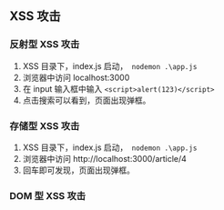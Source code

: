 ## XSS 攻击

### 反射型 XSS 攻击

1. XSS 目录下，index.js 启动，` nodemon .\app.js`
2. 浏览器中访问 localhost:3000
3. 在 input 输入框中输入 `<script>alert(123)</script>`
4. 点击搜索可以看到，页面出现弹框。

### 存储型 XSS 攻击

1. XSS 目录下，index.js 启动，` nodemon .\app.js`
2. 浏览器中访问 http://localhost:3000/article/4
3. 回车即可发现，页面出现弹框。

### DOM 型 XSS 攻击
